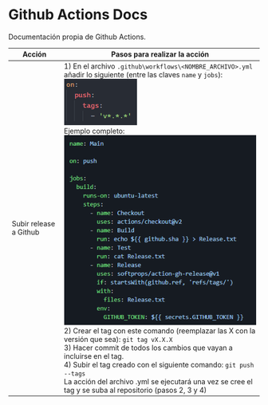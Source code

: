 # Github Actions Docs

Documentación propia de Github Actions.

| Acción | Pasos para realizar la acción |
| ------------- | ------------- |
| Subir release a Github | 1) En el archivo `.github\workflows\<NOMBRE_ARCHIVO>.yml` añadir lo siguiente (entre las claves `name` y `jobs`): <br> ![on push tags](on-push-tags.png?raw=true "on push tags")<br> Ejemplo completo: <br> ![publish release](publish-release.png?raw=true "publish release") <br>2) Crear el tag con este comando (reemplazar las X con la versión que sea): `git tag vX.X.X`<br> 3) Hacer commit de todos los cambios que vayan a incluirse en el tag. <br> 4) Subir el tag creado con el siguiente comando: `git push --tags` <br> La acción del archivo .yml se ejecutará una vez se cree el tag y se suba al repositorio (pasos 2, 3 y 4) |